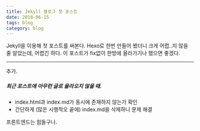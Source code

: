 ```yaml
---
title: Jekyll 블로그 첫 포스트
date: 2018-06-15
tags: blog
category: blog
---
```


Jekyll을 이용해 첫 포스트를 써본다.
Hexo로 한번 만들어 봤더니 크게 어렵..지 않을 줄 알았는데, 어렵긴 하다. 이 포스트가 fix없이 한방에 올라가기나 했으면 좋겠다.

---
추가.
##### 최근 포스트에 아무런 글로 올라오지 않을 때.
- index.html과 index.md가 동시에 존재하지 않는가 확인
- 간단하게 (많은 시행착오 끝에) index.md을 삭제하니 문제 해결

프론트엔드는 힘들구나.

